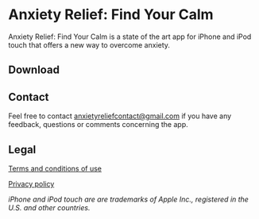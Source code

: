 # Anxiety Relief: Find Your Calm

Anxiety Relief: Find Your Calm is a state of the art app for iPhone and iPod touch that offers a new way to overcome anxiety.

## Download



## Contact

Feel free to contact anxietyreliefcontact@gmail.com if you have any feedback, questions or comments concerning the app.

## Legal

[Terms and conditions of use]("terms")

[Privacy policy]("privacy-policy")

*iPhone and iPod touch are are trademarks of Apple Inc., registered in the U.S. and other countries.*
